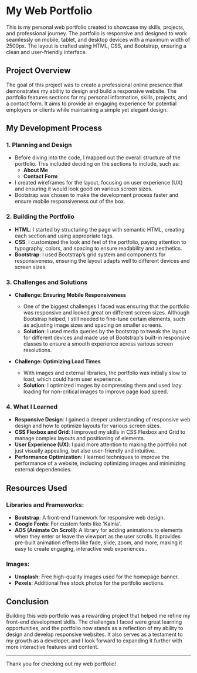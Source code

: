 # My Web Portfolio

This is my personal web portfolio created to showcase my skills, projects, and professional journey. The portfolio is responsive and designed to work seamlessly on mobile, tablet, and desktop devices with a maximum width of 2500px. The layout is crafted using HTML, CSS, and Bootstrap, ensuring a clean and user-friendly interface.

## Project Overview

The goal of this project was to create a professional online presence that demonstrates my ability to design and build a responsive website. The portfolio features sections for my personal information, skills, projects, and a contact form. It aims to provide an engaging experience for potential employers or clients while maintaining a simple yet elegant design.

## My Development Process

### 1. **Planning and Design**
   - Before diving into the code, I mapped out the overall structure of the portfolio. This included deciding on the sections to include, such as:
     - **About Me**
     - **Contact Form**
   - I created wireframes for the layout, focusing on user experience (UX) and ensuring it would look good on various screen sizes.
   - Bootstrap was chosen to make the development process faster and ensure mobile responsiveness out of the box.

### 2. **Building the Portfolio**
   - **HTML**: I started by structuring the page with semantic HTML, creating each section and using appropriate tags.
   - **CSS**: I customized the look and feel of the portfolio, paying attention to typography, colors, and spacing to ensure readability and aesthetics.
   - **Bootstrap**: I used Bootstrap’s grid system and components for responsiveness, ensuring the layout adapts well to different devices and screen sizes.

### 3. **Challenges and Solutions**
   - **Challenge: Ensuring Mobile Responsiveness**
     - One of the biggest challenges I faced was ensuring that the portfolio was responsive and looked great on different screen sizes. Although Bootstrap helped, I still needed to fine-tune certain elements, such as adjusting image sizes and spacing on smaller screens.
     - **Solution**: I used media queries by the bootstrap to tweak the layout for different devices and made use of Bootstrap's built-in responsive classes to ensure a smooth experience across various screen resolutions.
   
   - **Challenge: Optimizing Load Times**
     - With images and external libraries, the portfolio was initially slow to load, which could harm user experience.
     - **Solution**: I optimized images by compressing them and used lazy loading for non-critical images to improve page load speed.

### 4. **What I Learned**
   - **Responsive Design**: I gained a deeper understanding of responsive web design and how to optimize layouts for various screen sizes.
   - **CSS Flexbox and Grid**: I improved my skills in CSS Flexbox and Grid to manage complex layouts and positioning of elements.
   - **User Experience (UX)**: I paid more attention to making the portfolio not just visually appealing, but also user-friendly and intuitive.
   - **Performance Optimization**: I learned techniques to improve the performance of a website, including optimizing images and minimizing external dependencies.

## Resources Used

### Libraries and Frameworks:
- **Bootstrap**: A front-end framework for responsive web design.
- **Google Fonts**: For custom fonts like 'Kalnia'.
- **AOS (Animate On Scroll)**: A library for adding animations to elements when they enter or leave the viewport as the user scrolls. It provides pre-built animation effects like fade, slide, zoom, and more, making it easy to create engaging, interactive web experiences..

### Images:
- **Unsplash**: Free high-quality images used for the homepage banner.
- **Pexels**: Additional free stock photos for the portfolio sections.


## Conclusion

Building this web portfolio was a rewarding project that helped me refine my front-end development skills. The challenges I faced were great learning opportunities, and the portfolio now stands as a reflection of my ability to design and develop responsive websites. It also serves as a testament to my growth as a developer, and I look forward to expanding it further with more interactive features and content.

---

Thank you for checking out my web portfolio!

